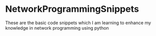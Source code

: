 # NetworkProgrammingSnippets
These are the basic code snippets which I am learning to enhance my knowledge in network programming using python
